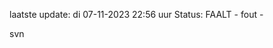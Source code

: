 laatste update: 
di 07-11-2023 22:56   uur 
Status: FAALT - fout - 
<div class="service R">svn</div>